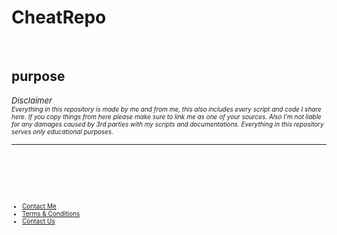  <link href="https://cdn.jsdelivr.net/npm/bootstrap@5.3.0-alpha1/dist/css/bootstrap.min.css" rel="stylesheet" integrity="sha384-GLhlTQ8iRABdZLl6O3oVMWSktQOp6b7In1Zl3/Jr59b6EGGoI1aFkw7cmDA6j6gD" crossorigin="anonymous">

  <link href="https://cdn.jsdelivr.net/npm/bootstrap@5.3.0-alpha1/dist/css/bootstrap.min.css" rel="stylesheet" integrity="sha384-GLhlTQ8iRABdZLl6O3oVMWSktQOp6b7In1Zl3/Jr59b6EGGoI1aFkw7cmDA6j6gD" crossorigin="anonymous">

# CheatRepo

<br>

## purpose

<div>
<font size= "2px"> <i>Disclaimer</i> </font><br>
<font size= "1px"> <i>Everything in this repository is made by me and from me, this also includes every script and code I share here. If you copy things from here please make sure to link me as one of your sources. Also I'm not liable for any damages caused by 3rd parties with my scripts and documentations. Everything in this repository serves only educational purposes. </i> </font>
</div>

---

<br>
<br>
<br>
<br>

<footer class="page-footer font-small bg-dark text-white pt-4" style="font-size: 10px;">
    <div class="container">
        <div class="row">
            <div class="col-12">
                <ul class="list-unstyled list-inline">
                    <li class="list-inline-item"><a class="text-white" href="mailto:portfolio.it.zh@gmail.com">Contact Me</a></li>
                    <li class="list-inline-item"><a class="text-white" href="#">Terms & Conditions</a></li>
                    <li class="list-inline-item"><a class="text-white" href="#">Contact Us</a></li>
                </ul>
            </div>
        </div>
    </div>
</footer>